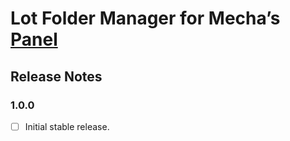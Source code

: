 Lot Folder Manager for Mecha&rsquo;s [Panel](https://github.com/mecha-cms/x.panel)
==================================================================================

Release Notes
-------------

### 1.0.0

 - [ ] Initial stable release.